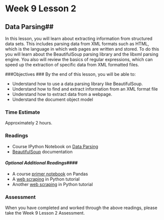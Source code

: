 # Week 9 Lesson 2 #
## Data Parsing##

In this lesson, you will learn about extracting information from structured data sets. This includes parsing data from XML formats such as HTML, which is the language in which web pages are written and stored. To do this you will learn about the BeautifulSoup parsing library and the libxml parsing engine. You also will review the basics of regular expressions, which can speed up the extraction of specific data from XML formatted files.

###Objectives ###
By the end of this lesson, you will be able to:

- Understand how to use a data parsing library like BeautifulSoup.
- Understand how to find and extract information from an XML format file
- Understand how to extract data from a webpage.
- Understand the document object model 


### Time Estimate ###

Approximately 2 hours.

### Readings ####

- Course IPython Notebook on [Data Parsing](intro2dp.ipynb)
- [BeautifulSoup](http://www.crummy.com/software/BeautifulSoup/bs4/doc/) documentation

#### *Optional Additional Readings*####

- A course [primer notebook](intro2pandas.ipynb) on Pandas
- A [web scraping](http://nbviewer.ipython.org/url/www.unc.edu/~ncaren/Lax-1.ipynb.json) in Python tutorial
- Another [web scraping](http://nbviewer.ipython.org/urls/dl.dropboxusercontent.com/u/33663928/dst4l-projects/week5/Web_Scraping_Tutorial-TotalFilm_50_Adaptations.ipynb) in Python tutorial

### Assessment ###

When you have completed and worked through the above readings, please take the Week 9 Lesson 2 Assessment.
